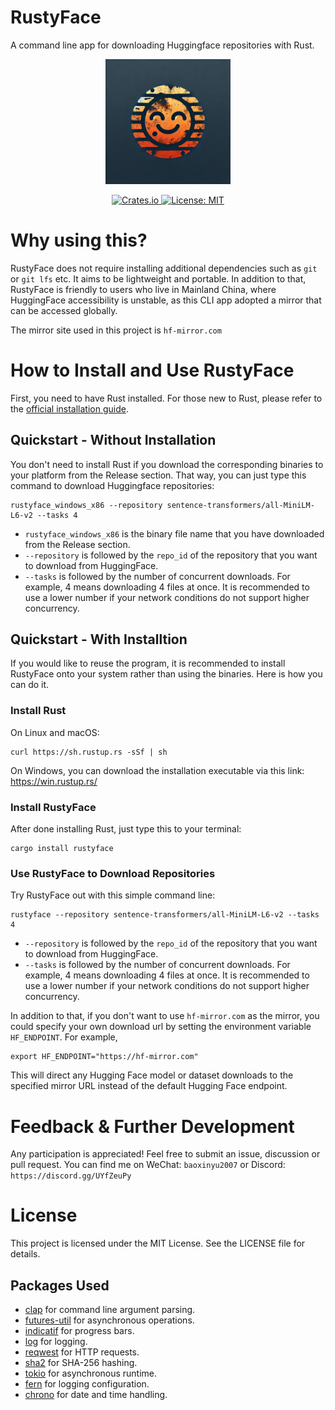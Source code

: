 # RustyFace
A command line app for downloading Huggingface repositories with Rust. 

<p align="center">
  <img src="logo.jpg" alt="RustyFace Logo" width="200"/>
</p>

<p align="center">
  <a href="https://crates.io/crates/rustyface">
    <img src="https://img.shields.io/crates/v/rustyface.svg" alt="Crates.io">
  </a>
  <a href="https://opensource.org/licenses/MIT">
    <img src="https://img.shields.io/badge/License-MIT-yellow.svg" alt="License: MIT">
  </a>
</p>

# Why using this?
RustyFace does not require installing additional dependencies such as `git` or `git lfs` etc. It aims to be lightweight and portable. 
In addition to that, RustyFace is friendly to users who live in Mainland China, where HuggingFace accessibility is unstable, as this CLI app adopted a mirror that can be accessed globally.

The mirror site used in this project is `hf-mirror.com`

# How to Install and Use RustyFace
First, you need to have Rust installed. For those new to Rust, please refer to the [official installation guide](https://doc.rust-lang.org/cargo/getting-started/installation.html).

## Quickstart - Without Installation
You don't need to install Rust if you download the corresponding binaries to your platform from the Release section. That way, you can just type this command to download Huggingface repositories:
```
rustyface_windows_x86 --repository sentence-transformers/all-MiniLM-L6-v2 --tasks 4
```
- `rustyface_windows_x86` is the binary file name that you have downloaded from the Release section. 
- `--repository` is followed by the `repo_id` of the repository that you want to download from HuggingFace.
- `--tasks` is followed by the number of concurrent downloads. For example, 4 means downloading 4 files at once. It is recommended to use a lower number if your network conditions do not support higher concurrency.

## Quickstart - With Installtion
If you would like to reuse the program, it is recommended to install RustyFace onto your system rather than using the binaries. Here is how you can do it. 

### Install Rust
On Linux and macOS: 
```
curl https://sh.rustup.rs -sSf | sh
```
On Windows, you can download the installation executable via this link: https://win.rustup.rs/

### Install RustyFace
After done installing Rust, just type this to your terminal:
```
cargo install rustyface
```

### Use RustyFace to Download Repositories
Try RustyFace out with this simple command line:
```
rustyface --repository sentence-transformers/all-MiniLM-L6-v2 --tasks 4
```
- `--repository` is followed by the `repo_id` of the repository that you want to download from HuggingFace.
- `--tasks` is followed by the number of concurrent downloads. For example, 4 means downloading 4 files at once. It is recommended to use a lower number if your network conditions do not support higher concurrency.

In addition to that, if you don't want to use `hf-mirror.com` as the mirror, you could specify your own download url by setting the environment variable `HF_ENDPOINT`. For example, 
```
export HF_ENDPOINT="https://hf-mirror.com"
```
This will direct any Hugging Face model or dataset downloads to the specified mirror URL instead of the default Hugging Face endpoint.

# Feedback & Further Development
Any participation is appreciated! Feel free to submit an issue, discussion or pull request. You can find me on WeChat: `baoxinyu2007` or Discord: `https://discord.gg/UYfZeuPy`

# License
This project is licensed under the MIT License. See the LICENSE file for details.

## Packages Used
- [clap](https://crates.io/crates/clap) for command line argument parsing.
- [futures-util](https://crates.io/crates/futures-util) for asynchronous operations.
- [indicatif](https://crates.io/crates/indicatif) for progress bars.
- [log](https://crates.io/crates/log) for logging.
- [reqwest](https://crates.io/crates/reqwest) for HTTP requests.
- [sha2](https://crates.io/crates/sha2) for SHA-256 hashing.
- [tokio](https://crates.io/crates/tokio) for asynchronous runtime.
- [fern](https://crates.io/crates/fern) for logging configuration.
- [chrono](https://crates.io/crates/chrono) for date and time handling.

